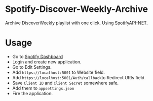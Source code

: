 # Spotify-Discover-Weekly-Archive

Archive DiscoverWeekly playlist with one click. Using [SpotifyAPI-NET](https://github.com/JohnnyCrazy/SpotifyAPI-NET).

# Usage 
* Go to [Spotify Dashboard](https://developer.spotify.com/dashboard/) 
* Login and create new application.
* Go to Edit Settings.
* Add `https://localhost:5001` to Website field.
* Add `https://localhost:5001/Auth/callback`to Redirect URIs field. 
* Save `Client ID` and `Client Secret` somewhere safe.
* Add them to `appsettings.json`
* Fire the application.
